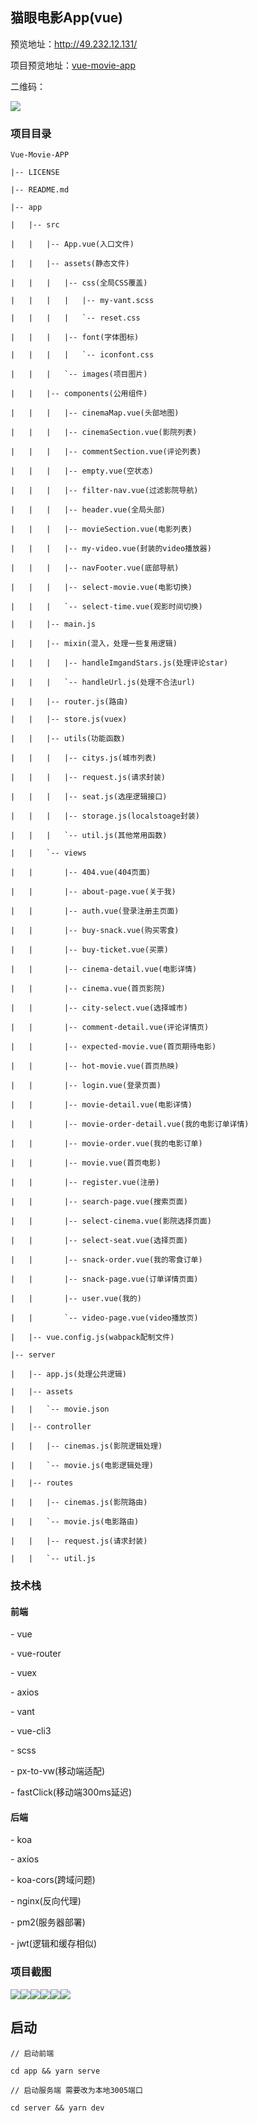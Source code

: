 

## 猫眼电影App(vue)

预览地址：http://49.232.12.131/

项目预览地址：[vue-movie-app](http://49.232.12.131/)

二维码：

![](https://upload-images.jianshu.io/upload_images/8562733-f6085d8a4fecd42f.png?imageMogr2/auto-orient/strip%7CimageView2/2/w/800)

### 项目目录

```
Vue-Movie-APP

|-- LICENSE

|-- README.md

|-- app

|   |-- src

|   |   |-- App.vue(入口文件)

|   |   |-- assets(静态文件)

|   |   |   |-- css(全局CSS覆盖)

|   |   |   |   |-- my-vant.scss

|   |   |   |   `-- reset.css

|   |   |   |-- font(字体图标)

|   |   |   |   `-- iconfont.css

|   |   |   `-- images(项目图片)

|   |   |-- components(公用组件)

|   |   |   |-- cinemaMap.vue(头部地图)

|   |   |   |-- cinemaSection.vue(影院列表)

|   |   |   |-- commentSection.vue(评论列表)

|   |   |   |-- empty.vue(空状态)

|   |   |   |-- filter-nav.vue(过滤影院导航)

|   |   |   |-- header.vue(全局头部)

|   |   |   |-- movieSection.vue(电影列表)

|   |   |   |-- my-video.vue(封装的video播放器)

|   |   |   |-- navFooter.vue(底部导航)

|   |   |   |-- select-movie.vue(电影切换)

|   |   |   `-- select-time.vue(观影时间切换)

|   |   |-- main.js

|   |   |-- mixin(混入，处理一些复用逻辑)

|   |   |   |-- handleImgandStars.js(处理评论star)

|   |   |   `-- handleUrl.js(处理不合法url)

|   |   |-- router.js(路由)

|   |   |-- store.js(vuex)

|   |   |-- utils(功能函数)

|   |   |   |-- citys.js(城市列表)

|   |   |   |-- request.js(请求封装)

|   |   |   |-- seat.js(选座逻辑接口)

|   |   |   |-- storage.js(localstoage封装)

|   |   |   `-- util.js(其他常用函数)

|   |   `-- views

|   |       |-- 404.vue(404页面)

|   |       |-- about-page.vue(关于我)

|   |       |-- auth.vue(登录注册主页面)

|   |       |-- buy-snack.vue(购买零食)

|   |       |-- buy-ticket.vue(买票)

|   |       |-- cinema-detail.vue(电影详情)

|   |       |-- cinema.vue(首页影院)

|   |       |-- city-select.vue(选择城市)

|   |       |-- comment-detail.vue(评论详情页)

|   |       |-- expected-movie.vue(首页期待电影)

|   |       |-- hot-movie.vue(首页热映)

|   |       |-- login.vue(登录页面)

|   |       |-- movie-detail.vue(电影详情)

|   |       |-- movie-order-detail.vue(我的电影订单详情)

|   |       |-- movie-order.vue(我的电影订单)

|   |       |-- movie.vue(首页电影)

|   |       |-- register.vue(注册)

|   |       |-- search-page.vue(搜索页面)

|   |       |-- select-cinema.vue(影院选择页面)

|   |       |-- select-seat.vue(选择页面)

|   |       |-- snack-order.vue(我的零食订单)

|   |       |-- snack-page.vue(订单详情页面)

|   |       |-- user.vue(我的)

|   |       `-- video-page.vue(video播放页)

|   |-- vue.config.js(wabpack配制文件)

|-- server

|   |-- app.js(处理公共逻辑)

|   |-- assets

|   |   `-- movie.json

|   |-- controller

|   |   |-- cinemas.js(影院逻辑处理)

|   |   `-- movie.js(电影逻辑处理)

|   |-- routes

|   |   |-- cinemas.js(影院路由)

|   |   `-- movie.js(电影路由)

|   |   |-- request.js(请求封装)

|   |   `-- util.js

```

### 技术栈

#### 前端

 \- vue

 \- vue-router

 \- vuex

 \- axios

 \- vant

 \- vue-cli3

 \- scss

 \- px-to-vw(移动端适配)

 \- fastClick(移动端300ms延迟)

#### 后端

 \- koa

 \- axios

 \- koa-cors(跨域问题)

 \- nginx(反向代理)

 \- pm2(服务器部署)

 \- jwt(逻辑和缓存相似)



### 项目截图



![](https://upload-images.jianshu.io/upload_images/8562733-9a5662dee18ca227.png?imageMogr2/auto-orient/strip%7CimageView2/2/w/300)![](https://upload-images.jianshu.io/upload_images/8562733-cbb32bea56d24e44.jpg?imageMogr2/auto-orient/strip%7CimageView2/2/w/300)![](https://upload-images.jianshu.io/upload_images/8562733-4e0f630d52aa9096.jpg?imageMogr2/auto-orient/strip%7CimageView2/2/w/300)![](https://upload-images.jianshu.io/upload_images/8562733-985e813651a8998c.jpg?imageMogr2/auto-orient/strip%7CimageView2/2/w/300)![](https://upload-images.jianshu.io/upload_images/8562733-6fff1e2d51874c34.jpg?imageMogr2/auto-orient/strip%7CimageView2/2/w/300)![](https://upload-images.jianshu.io/upload_images/8562733-46358348b0f81157.png?imageMogr2/auto-orient/strip%7CimageView2/2/w/300)

## 启动

```
// 启动前端

cd app && yarn serve

// 启动服务端 需要改为本地3005端口

cd server && yarn dev
```
